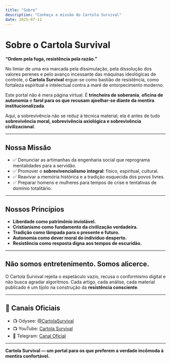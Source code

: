 ```yaml
---
title: "Sobre"
description: "Conheça a missão do Cartola Survival"
date: 2025-07-11
---
```


# Sobre o Cartola Survival

**“Ordem pela fuga, resistência pela razão.”**

No limiar de uma era marcada pela dissimulação, pela dissolução dos valores perenes e pelo avanço incessante das máquinas ideológicas de controle, o **Cartola Survival** ergue-se como bastião de resistência, como fortaleza espiritual e intelectual contra a maré de entorpecimento moderno.

Este portal não é mera página virtual. É **trincheira de soberania**, **oficina de autonomia** e **farol para os que recusam ajoelhar-se diante da mentira institucionalizada**.

Aqui, a sobrevivência não se reduz à técnica material; ela é antes de tudo **sobrevivência moral, sobrevivência axiológica e sobrevivência civilizacional**.

---

## Nossa Missão

- ✅ Denunciar as artimanhas da engenharia social que reprograma mentalidades para a servidão.
- ✅ Promover o **sobrevivencialismo integral**: físico, espiritual, cultural.
- ✅ Reavivar a memória histórica e a tradição esquecida dos povos livres.
- ✅ Preparar homens e mulheres para tempos de crise e tentativas de domínio totalitário.

---

## Nossos Princípios

- **Liberdade como patrimônio inviolável.**
- **Cristianismo como fundamento da civilização verdadeira.**
- **Tradição como lâmpada para o presente e futuro.**
- **Autonomia como dever moral do indivíduo desperto.**
- **Resistência como resposta digna aos tempos de escuridão.**

---

## Não somos entretenimento. Somos alicerce.

O Cartola Survival rejeita o espetáculo vazio, recusa o conformismo digital e não busca agradar algoritmos. Cada artigo, cada análise, cada material publicado é um tijolo na construção da **resistência consciente**.

---

## 📢 Canais Oficiais

- 📺 Odysee: [@CartolaSurvival](https://odysee.com/@CartolaSurvival:b)
- 📺 YouTube: [Cartola Survival](https://youtube.com/@survivalcartola)
- 📢 Telegram: [Canal Oficial](https://t.me/linkcartola)

---

**Cartola Survival — um portal para os que preferem a verdade incômoda à mentira confortável.**

